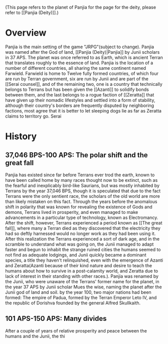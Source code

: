 (This page refers to the planet of Panjia for the page for the deity, please refer to [[Panjia (Deity)]].)
# Overview

Panjia is the main setting of the game "JRPG"(subject to change). Panjia was named after the God of land, [[Panjia (Deity)|Panjia]] by Junii scholars in 37 APS. The planet was once referred to as Earth, which is ancient Terran that translates roughly to the essence of land. Panjia is the location of a number of different countries, all sharing the same continent named Farwield. Farwield is home to Twelve fully formed countries, of which four are run by Terran government, six are run by Junii and are part of the [[Serai counsel]], and of the remaining two, one is a country that technically belongs to Terrans but has been given the [[Azanti]] to solidify bonds between them, and the last belongs to a rogue faction of [[Zeratta]] that have given up their nomadic lifestyles and settled into a form of stability, although their country's borders are frequently disputed by neighboring factions, most agree that it is better to let sleeping dogs lie as far as Zeratta claims to territory go. Serai

# History
## 37,046 BPS-100 APS: The polar shift and the great fall

Panjia has existed since far before Terrans ever trod the earth, known to have been called home by many races thought now to be extinct, such as the fearful and inexplicably bird-like Saurians, but was mostly inhabited by Terrans by the year 37,046 BPS, though it is speculated that due to the fact Terrans were the only sentient race, the scholars of the old world are more than likely mistaken on this fact. Through the years before the anomalous shift in polarity that was known for revealing the existence of Gods and demons, Terrans lived in prosperity, and even managed to make advancements in a particular type of technology, known as Electromancy. After the shift, however, Terrans experienced a period known as [[The great fall]], where many a Terran died as they discovered that the electricity they had so deftly harnessed would no longer work as they had been using it. After this realization the Terrans experienced a sort of dark age, and in the scramble to understand what was going on, the Junii managed to adapt faster and begun to inhabit the strange ruined cities the humans seemed to not find as adequate lodgings, and Junii quickly became a dominant species, a title they haven't relinquished, even with the emergence of Azanti and Zeratta(Azanti because of their kind nature and desire to teach the humans about how to survive in a post-calamity world, and Zeratta due to lack of interest in their standing with other races.). Panjia was renamed by the Junii, who were unaware of the Terrans' former name for the planet, in the year 37 APS by Junii scholar Mues the wise, naming the planet after the Junii god of land and soil. by the year 100, two major nations had been formed: The empire of Padua, formed by the Terran Emperor Leto IV, and the republic of Dorishva founded by the general Alfred Skullkaith.

## 101 APS-150 APS: Many divides

After a couple of years of relative prosperity and peace between the humans and the Junii, the thi

